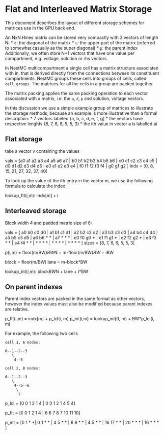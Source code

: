 # Flat and Interleaved Matrix Storage

This document describes the layout of different storage schemes for matrices use in the GPU back end.

An NxN Hines matrix can be stored very compactly with 3 vectors of length N:
    * `d`: the diagonal of the matrix
    * `u`: the upper part of the matrix (referred to somewhat casually as the super diagonal)
    * `p`: the parent index
Additionally, we often store N*1 vectors that have one value per compartment, e.g. voltage,
solution or rhs vectors.

In NestMC multicompartment a single cell has a matrix structure associated with in, that is derived directly from the connections between its constituent compartments. NestMC groups these cells into groups of cells, called `cell_groups`. The matrices for all the cells in a group are packed together 

The matrix packing applies the same packing operation to each vector associated with a matrix, i.e. the `u`, `d`, `p` and solution, voltage vectors.

In this discussion we use a simple example group of matrices to illustrate the storage methods, because an example is more illustrative than a formal description:
    * 7 vectors labeled {a, b, c, d, e, f, g}
    * the vectors have respective lenghts {8, 7, 6, 6, 5, 5, 3}
    * the ith value in vector a is labelled ai

## Flat storage

take a vector v containing the values 

vals = [a0 a1 a2 a3 a4 a5 a6 a7 | b0 b1 b2 b3 b4 b5 b6 | c0 c1 c2 c3 c4 c5 | d0 d1 d2 d3 d4 d5 | e0 e1 e2 e3 e4 | f0 f1 f2 f3 f4 | g0 g1 g2 ]
indx = [0, 8, 15, 21, 27, 32, 37, 40]

To look up the value of the ith entry in the vector m, we use the following formula to calculate the index

lookup_flt(i,m): indx[m] + i

## Interleaved storage

Block width 4 and padded matrix size of 8:

vals =
[ a0 b0 c0 d0 | a1 b1 c1 d1 | a2 b2 c2 d2 | a3 b3 c3 d3 | a4 b4 c4 d4 | a5 b5 c5 d5 | a6 b6  *  * | a7  *  *  * |
  e0 f0 g0  * | e1 f1 g1  * | e2 f2 g2  * | e3 f3  *  * | e4 f4  *  * |  *  *  *  * |  *  *  *  * |  *  *  *  * ]
sizes = [8, 7, 6, 6, 5, 5, 3]

p(i,m) = floor(m/BW)*BW*N + m-floor(m/BW)*BW + i*BW

block = floor(m/BW)
lane = m-block*BW

lookup_int(i,m): block*BW*N + lane + i*BW

## On parent indexes

Parent index vectors are packed in the same format as other vectors, however the index values must also be modified because parent indexes are relative.

p_flt(i,m) = indx[m] + p_lcl(i, m)
p_int(i,m) = lookup_int(0, m) + BW*p_lcl(i, m)

For example, the following two cells

```
cell 1, 6 nodes:

0--1--2--3
   \
    4--5

cell 2, 8 nodes:

0--1--2--3
   \
    4--5--6
     \
      7
```

p_lcl = [0 0 1 2 1 4 | 0 0 1 2 1 4 5 4]

p_flt = [0 0 1 2 1 4 | 6 6 7 8 7 10 11 10]

p_int = [0 1 * *| 0 1 * * | 4 5 * * | 8 9 * * | 4 5 * * | 16 17 * * | 20 * * * | 16 * * * ]

